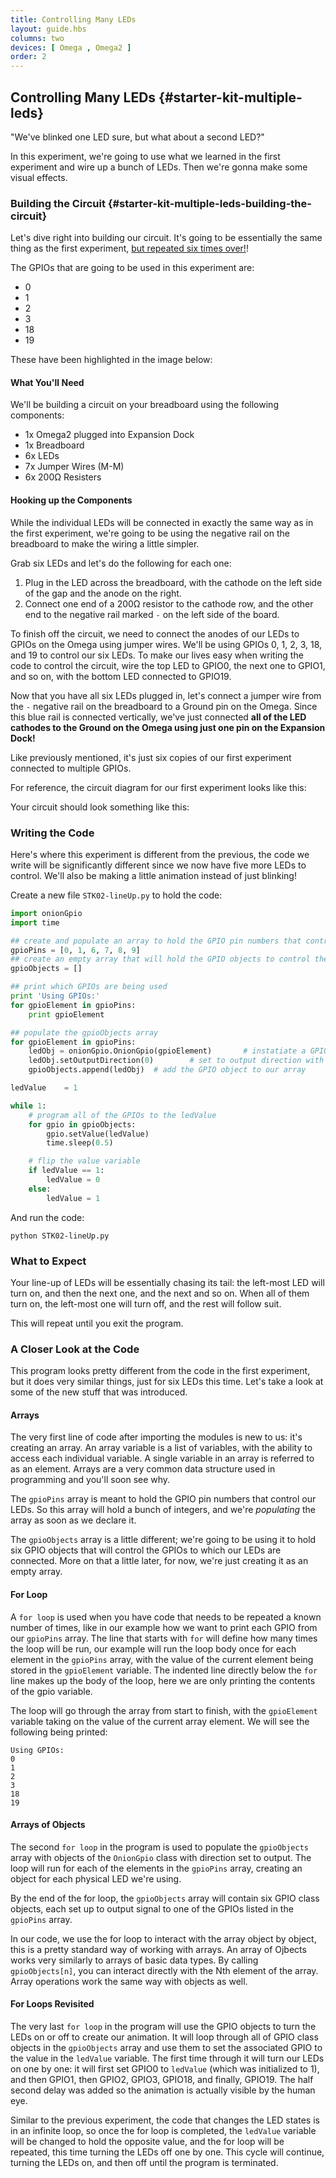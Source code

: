 ```yaml
---
title: Controlling Many LEDs
layout: guide.hbs
columns: two
devices: [ Omega , Omega2 ]
order: 2
---
```


## Controlling Many LEDs {#starter-kit-multiple-leds}

"We've blinked one LED sure, but what about a second LED?"

In this experiment, we're going to use what we learned in the first experiment and wire up a bunch of LEDs. Then we're gonna make some visual effects.

<!-- // TODO: tidy the circuit building sections up according to style guide -->

### Building the Circuit {#starter-kit-multiple-leds-building-the-circuit}

Let's dive right into building our circuit. It's going to be essentially the same thing as the first experiment, [but repeated six times over!](#starter-kit-blinking-led-hooking-up-the-components)!

The GPIOs that are going to be used in this experiment are:

* 0
* 1
* 2
* 3
* 18
* 19

These have been highlighted in the image below:

<!-- TODO: add image of expansion dock with correct pins highlighted -->

#### What You'll Need

We'll be building a circuit on your breadboard using the following components:

* 1x Omega2 plugged into Expansion Dock
* 1x Breadboard
* 6x LEDs
* 7x Jumper Wires (M-M)
* 6x 200Ω Resisters

#### Hooking up the Components

While the individual LEDs will be connected in exactly the same way as in the first experiment, we're going to be using the negative rail on the breadboard to make the wiring a little simpler.

Grab six LEDs and let's do the following for each one:

1. Plug in the LED across the breadboard, with the cathode on the left side of the gap and the anode on the right.
2. Connect one end of a 200Ω resistor to the cathode row, and the other end to the negative rail marked `-` on the left side of the board.

<!-- // TODO: FRITZING: fritzing diagram of the experiment -->

To finish off the circuit, we need to connect the anodes of our LEDs to GPIOs on the Omega using jumper wires. We'll be using GPIOs 0, 1, 2, 3, 18, and 19 to control our six LEDs. To make our lives easy when writing the code to control the circuit, wire the top LED to GPIO0, the next one to GPIO1, and so on, with the bottom LED connected to GPIO19.

Now that you have all six LEDs plugged in, let's connect a jumper wire from the `-` negative rail on the breadboard to a Ground pin on the Omega. Since this blue rail is connected vertically, we've just connected **all of the LED cathodes to the Ground on the Omega using just one pin on the Expansion Dock!**

Like previously mentioned, it's just six copies of our first experiment connected to multiple GPIOs.

For reference, the circuit diagram for our first experiment looks like this:
<!-- // TODO: CIRCUIT DIAGRAM: circuit showing this experiment -->

Your circuit should look something like this:

<!-- // TODO: IMAGE photo of circuit -->


### Writing the Code

Here's where this experiment is different from the previous, the code we write will be significantly different since we now have five more LEDs to control. We'll also be making a little animation instead of just blinking!

Create a new file `STK02-lineUp.py` to hold the code:
``` python
import onionGpio
import time

## create and populate an array to hold the GPIO pin numbers that control the LEDs
gpioPins = [0, 1, 6, 7, 8, 9]
## create an empty array that will hold the GPIO objects to control the LEDs
gpioObjects = []

## print which GPIOs are being used
print 'Using GPIOs:'
for gpioElement in gpioPins:
	print gpioElement

## populate the gpioObjects array
for gpioElement in gpioPins:
	ledObj = onionGpio.OnionGpio(gpioElement)		# instatiate a GPIO object for this gpio pin
	ledObj.setOutputDirection(0)		# set to output direction with zero being the default value
	gpioObjects.append(ledObj)	# add the GPIO object to our array

ledValue 	= 1

while 1:
	# program all of the GPIOs to the ledValue
	for gpio in gpioObjects:
		gpio.setValue(ledValue)
		time.sleep(0.5)

	# flip the value variable
	if ledValue == 1:
		ledValue = 0
	else:
		ledValue = 1
```

And run the code:

```
python STK02-lineUp.py
```

### What to Expect

Your line-up of LEDs will be essentially chasing its tail: the left-most LED will turn on, and then the next one, and the next and so on. When all of them turn on, the left-most one will turn off, and the rest will follow suit.

<!-- // TODO: GIF: Showing this experiment with the LEDs lighting up one after another and then turning off one after another -->

This will repeat until you exit the program.

### A Closer Look at the Code

This program looks pretty different from the code in the first experiment, but it does very similar things, just for six LEDs this time. Let's take a look at some of the new stuff that was introduced.

#### Arrays

The very first line of code after importing the modules is new to us: it's creating an array. An array variable is a list of variables, with the ability to access each individual variable. A single variable in an array is referred to as an element. Arrays are a very common data structure used in programming and you'll soon see why.

The `gpioPins` array is meant to hold the GPIO pin numbers that control our LEDs. So this array will hold a bunch of integers, and we're *populating* the array as soon as we declare it.

The `gpioObjects` array is a little different; we're going to be using it to hold six GPIO objects that will control the GPIOs to which our LEDs are connected. More on that a little later, for now, we're just creating it as an empty array.


#### For Loop

A `for loop` is used when you have code that needs to be repeated a known number of times, like in our example how we want to print each GPIO from our `gpioPins` array. The line that starts with `for` will define how many times the loop will be run, our example will run the loop body once for each element in the `gpioPins` array, with the value of the current element being stored in the `gpioElement` variable. The indented line directly below the `for` line makes up the body of the loop, here we are only printing the contents of the gpio variable.

The loop will go through the array from start to finish, with the `gpioElement` variable taking on the value of the current array element. We will see the following being printed:

```
Using GPIOs:
0
1
2
3
18
19
```


#### Arrays of Objects

The second `for loop` in the program is used to populate the `gpioObjects` array with objects of the `OnionGpio` class with direction set to output. The loop will run for each of the elements in the `gpioPins` array, creating an object for each physical LED we're using.

By the end of the for loop, the `gpioObjects` array will contain six GPIO class objects, each set up to output signal to one of the GPIOs listed in the `gpioPins` array.

In our code, we use the for loop to interact with the array object by object, this is a pretty standard way of working with arrays. An array of Ojbects works very similarly to arrays of basic data types. By calling  `gpioObjects[n]`, you can interact directly with the Nth element of the array. Array operations work the same way with objects as well.


#### For Loops Revisited

The very last `for loop` in the program will use the GPIO objects to turn the LEDs on or off to create our animation. It will loop through all of GPIO class objects in the `gpioObjects` array and use them to set the associated GPIO to the value in the `ledValue` variable. The first time through it will turn our LEDs on one by one: it will first set GPIO0 to `ledValue` (which was initialized to 1), and then GPIO1, then GPIO2, GPIO3, GPIO18, and finally, GPIO19. The half second delay was added so the animation is actually visible by the human eye.

Similar to the previous experiment, the code that changes the LED states is in an infinite loop, so once the for loop is completed, the `ledValue` variable will be changed to hold the opposite value, and the for loop will be repeated, this time turning the LEDs off one by one. This cycle will continue, turning the LEDs on, and then off until the program is terminated.
